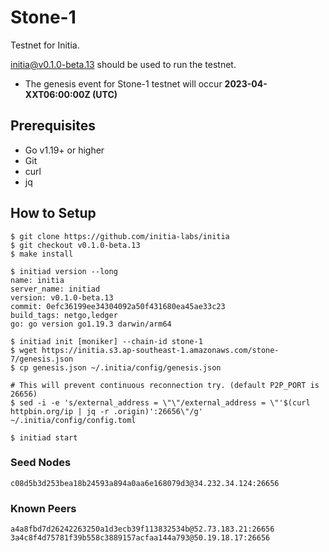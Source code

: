 # Stone-1

Testnet for Initia.

[initia@v0.1.0-beta.13](https://github.com/initia-labs/initia/releases/tag/v0.1.0-beta.13) should be used to run the testnet.

- The genesis event for Stone-1 testnet will occur **2023-04-XXT06:00:00Z (UTC)**

## Prerequisites
* Go v1.19+ or higher
* Git
* curl
* jq

## How to Setup

```shell
$ git clone https://github.com/initia-labs/initia
$ git checkout v0.1.0-beta.13
$ make install

$ initiad version --long
name: initia
server_name: initiad
version: v0.1.0-beta.13
commit: 0efc36199ee34304092a50f431680ea45ae33c23
build_tags: netgo,ledger
go: go version go1.19.3 darwin/arm64

$ initiad init [moniker] --chain-id stone-1
$ wget https://initia.s3.ap-southeast-1.amazonaws.com/stone-7/genesis.json
$ cp genesis.json ~/.initia/config/genesis.json

# This will prevent continuous reconnection try. (default P2P_PORT is 26656)
$ sed -i -e 's/external_address = \"\"/external_address = \"'$(curl httpbin.org/ip | jq -r .origin)':26656\"/g' ~/.initia/config/config.toml

$ initiad start
```

### Seed Nodes
```
c08d5b3d253bea18b24593a894a0aa6e168079d3@34.232.34.124:26656
```

### Known Peers
```
a4a8fbd7d26242263250a1d3ecb39f113832534b@52.73.183.21:26656
3a4c8f4d75781f39b558c3889157acfaa144a793@50.19.18.17:26656
```
